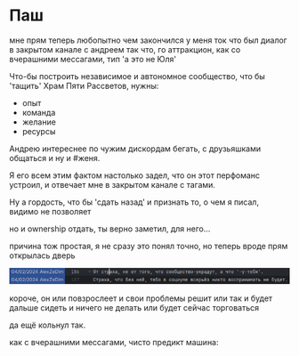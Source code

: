 # Паш

мне прям теперь любопытно чем закончился 
у меня ток что был диалог в закрытом канале с андреем
так что, го аттракцион, как со вчерашними мессагами, тип 'а это не Юля'

Что-бы построить независимое и автономное сообщество, что бы 'тащить' Храм Пяти Рассветов, нужны:
 - опыт
 - команда
 - желание
 - ресурсы

Андрею интереснее по чужим дискордам бегать, с друзьяшками общаться и ну и #женя.

Я его всем этим фактом настолько задел, что он этот перфоманс устроил, и отвечает мне в закрытом канале с тагами.

Ну а гордость, что бы 'сдать назад' и признать то, о чем я писал, видимо не позволяет

но и ownership отдать, ты верно заметил, для него...

причина тож простая, я не сразу это понял точно, но теперь вроде прям открылась дверь

<div align="center">

![img.png](/images/assets/nims-img.png)

</div>

короче, он или повзрослеет и свои проблемы решит
или так и будет дальше сидеть и ничего не делать
или будет сейчас торговаться

да ещё кольнул так.

как с вчерашними мессагами, чисто предикт машина:

